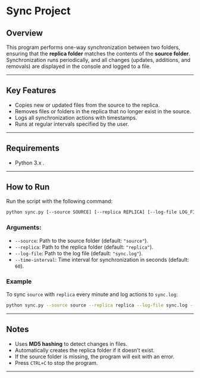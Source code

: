 
# Sync Project

## Overview
This program performs one-way synchronization between two folders, ensuring that the **replica folder** matches the contents of the **source folder**. 
Synchronization runs periodically, and all changes (updates, additions, and removals) are displayed in the console and logged to a file.

---

## Key Features
- Copies new or updated files from the source to the replica.
- Removes files or folders in the replica that no longer exist in the source.
- Logs all synchronization actions with timestamps.
- Runs at regular intervals specified by the user.

---

## Requirements
- Python 3.x .

---

## How to Run

Run the script with the following command:

```bash
python sync.py [--source SOURCE] [--replica REPLICA] [--log-file LOG_FILE] [--time-interval TIME_INTERVAL]
```

### Arguments:
- `--source`: Path to the source folder (default: `"source"`).
- `--replica`: Path to the replica folder (default: `"replica"`).
- `--log-file`: Path to the log file (default: `"sync.log"`).
- `--time-interval`: Time interval for synchronization in seconds (default: `60`).

### Example
To sync `source` with `replica` every minute and log actions to `sync.log`:

```bash
python sync.py --source source --replica replica --log-file sync.log --time-interval 60
```

---

## Notes
- Uses **MD5 hashing** to detect changes in files.
- Automatically creates the replica folder if it doesn’t exist.
- If the source folder is missing, the program will exit with an error.
- Press `CTRL+C` to stop the program.

---
